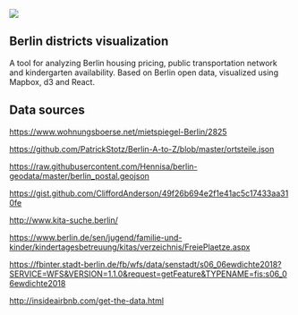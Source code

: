 ![](berlinmap.png)

## Berlin districts visualization

A tool for analyzing Berlin housing pricing, public transportation network and kindergarten availability. Based on Berlin open data, visualized using Mapbox, d3 and React.

## Data sources

https://www.wohnungsboerse.net/mietspiegel-Berlin/2825

https://github.com/PatrickStotz/Berlin-A-to-Z/blob/master/ortsteile.json

https://raw.githubusercontent.com/Hennisa/berlin-geodata/master/berlin_postal.geojson

https://gist.github.com/CliffordAnderson/49f26b694e2f1e41ac5c17433aa310fe

http://www.kita-suche.berlin/

https://www.berlin.de/sen/jugend/familie-und-kinder/kindertagesbetreuung/kitas/verzeichnis/FreiePlaetze.aspx

https://fbinter.stadt-berlin.de/fb/wfs/data/senstadt/s06_06ewdichte2018?SERVICE=WFS&VERSION=1.1.0&request=getFeature&TYPENAME=fis:s06_06ewdichte2018

http://insideairbnb.com/get-the-data.html
